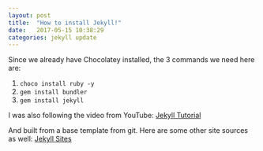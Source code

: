 ```yaml
---
layout: post
title:  "How to install Jekyll!"
date:   2017-05-15 10:38:29
categories: jekyll update
---
```

Since we already have Chocolatey installed, the 3 commands we need here are:
1. `choco install ruby -y`
2. `gem install bundler`
3. `gem install jekyll`

I was also following the video from YouTube:
[Jekyll Tutorial][jekyllyoutube]

And built from a base template from git.
Here are some other site sources as well:
[Jekyll Sites][jekyllsitesfromgit]

[jekyllyoutube]: https://www.youtube.com/watch?v=XLC84UuxDjA&index=1&list=PLECibIxMfd0dqe9K5nWClI4loOpILOQJG
[jekyllsitesfromgit]: https://github.com/jekyll/jekyll/wiki/Sites


